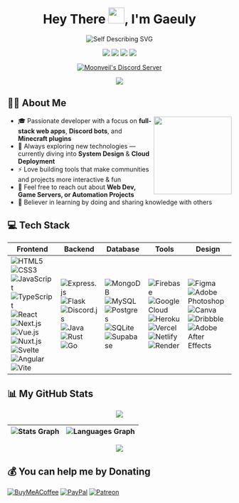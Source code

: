 <h1 align="center">Hey There <img src="https://user-images.githubusercontent.com/74038190/214644152-52f47eb3-5e31-4f47-8758-05c9468d5596.gif" width="36" />, I'm Gaeuly</h1>

<div align="center">

![Self Describing SVG](https://readme-typing-svg.demolab.com?font=Fira+Code&weight=600&size=36&pause=1000&color=FFFFFF&center=true&vCenter=true&random=false&width=500&height=100&lines=Discord+Developer;Full+Stack+Developer;Minecraft+Developer;Tech+Hacking)

[<img src="https://img.shields.io/badge/Discord%20-%235865F2.svg?&style=for-the-badge&logo=discord&logoColor=white"/>](https://discord.gg/vegmwmZt8G)
[<img src="https://img.shields.io/badge/Portfolio%20-%235237ED.svg?&style=for-the-badge&logo=googlechrome&logoColor=white"/>](https://gaeuly.netlify.app/)
[<img src="https://img.shields.io/badge/YouTube%20-%23FF0000.svg?&style=for-the-badge&logo=youtube&logoColor=white"/>](https://www.youtube.com/@GaeuIy)
[<img src="https://img.shields.io/badge/Gmail%20-%23EA4335.svg?&style=for-the-badge&logo=gmail&logoColor=white"/>](mailto:7gaeuly@gmail.com)
<p align="center">
  <a href="https://discord.gg/vegmwmZt8G" target="_blank">
    <img align="center" src="https://dcbadge.limes.pink/api/server/https://discord.gg/vegmwmZt8G" alt="Moonveil's Discord Server" />
  </a>
</p>
</div>

<p align="center">
  <a href="https://discord.gg/vegmwmZt8G" target="_blank">
    <img align="center" src="https://lanyard.cnrad.dev/api/500293365494054932?theme=dark&idleMessage=I'm%20working%20on%20something%20important%20and%20secret!" />
  </a>
</p>

## 👨‍💻 About Me

<img align="right" height="175" src="https://user-images.githubusercontent.com/74038190/225813708-98b745f2-7d22-48cf-9150-083f1b00d6c9.gif"  />

<div align="left">

- 🎓 Passionate developer with a focus on **full-stack web apps**, **Discord bots**, and **Minecraft plugins**  
- 🌱 Always exploring new technologies — currently diving into **System Design** & **Cloud Deployment**  
- ⚡ Love building tools that make communities and projects more interactive & fun  
- 💬 Feel free to reach out about **Web Dev, Game Servers, or Automation Projects**  
- 🚀 Believer in learning by doing and sharing knowledge with others  

</div>

## 💻 Tech Stack  

| Frontend | Backend | Database | Tools | Design |
|----------|---------|----------|-------|--------|
| ![HTML5](https://img.shields.io/badge/html5-%23E34F26.svg?style=for-the-badge&logo=html5&logoColor=white) ![CSS3](https://img.shields.io/badge/css3-%231572B6.svg?style=for-the-badge&logo=css3&logoColor=white) ![JavaScript](https://img.shields.io/badge/javascript-%23323330.svg?style=for-the-badge&logo=javascript&logoColor=%23F7DF1E) ![TypeScript](https://img.shields.io/badge/typescript-%23007ACC.svg?style=for-the-badge&logo=typescript&logoColor=white) ![React](https://img.shields.io/badge/react-%2320232a.svg?style=for-the-badge&logo=react&logoColor=%2361DAFB) ![Next.js](https://img.shields.io/badge/next.js-%23000000.svg?style=for-the-badge&logo=nextdotjs&logoColor=white) ![Vue.js](https://img.shields.io/badge/vuejs-%2335495e.svg?style=for-the-badge&logo=vuedotjs&logoColor=%234FC08D) ![Nuxt.js](https://img.shields.io/badge/nuxt-%2300DC82.svg?style=for-the-badge&logo=nuxtdotjs&logoColor=white) ![Svelte](https://img.shields.io/badge/svelte-%23f1413d.svg?style=for-the-badge&logo=svelte&logoColor=white) ![Angular](https://img.shields.io/badge/angular-%23DD0031.svg?style=for-the-badge&logo=angular&logoColor=white) ![Vite](https://img.shields.io/badge/vite-%23646CFF.svg?style=for-the-badge&logo=vite&logoColor=white) | ![Express.js](https://img.shields.io/badge/express.js-%23404d59.svg?style=for-the-badge&logo=express&logoColor=%2361DAFB) ![Flask](https://img.shields.io/badge/flask-%23000.svg?style=for-the-badge&logo=flask&logoColor=white) ![Discord.js](https://img.shields.io/badge/Discord.js-%232C2F33.svg?style=for-the-badge&logo=discord&logoColor=white) ![Java](https://img.shields.io/badge/java-%23ED8B00.svg?style=for-the-badge&logo=openjdk&logoColor=white) ![Rust](https://img.shields.io/badge/rust-%23000000.svg?style=for-the-badge&logo=rust&logoColor=white) ![Go](https://img.shields.io/badge/go-%2300ADD8.svg?style=for-the-badge&logo=go&logoColor=white) | ![MongoDB](https://img.shields.io/badge/MongoDB-%234ea94b.svg?style=for-the-badge&logo=mongodb&logoColor=white) ![MySQL](https://img.shields.io/badge/mysql-%2300000f.svg?style=for-the-badge&logo=mysql&logoColor=white) ![Postgres](https://img.shields.io/badge/postgres-%23316192.svg?style=for-the-badge&logo=postgresql&logoColor=white) ![SQLite](https://img.shields.io/badge/sqlite-%2307405e.svg?style=for-the-badge&logo=sqlite&logoColor=white) ![Supabase](https://img.shields.io/badge/Supabase-3ECF8E?style=for-the-badge&logo=supabase&logoColor=white) | ![Firebase](https://img.shields.io/badge/firebase-%23039BE5.svg?style=for-the-badge&logo=firebase) ![Google Cloud](https://img.shields.io/badge/GoogleCloud-%234285F4.svg?style=for-the-badge&logo=google-cloud&logoColor=white) ![Heroku](https://img.shields.io/badge/heroku-%23430098.svg?style=for-the-badge&logo=heroku&logoColor=white) ![Vercel](https://img.shields.io/badge/vercel-%23000000.svg?style=for-the-badge&logo=vercel&logoColor=white) ![Netlify](https://img.shields.io/badge/netlify-%23000000.svg?style=for-the-badge&logo=netlify&logoColor=#00C7B7) ![Render](https://img.shields.io/badge/Render-%46E3B7.svg?style=for-the-badge&logo=render&logoColor=white) | ![Figma](https://img.shields.io/badge/figma-%23F24E1E.svg?style=for-the-badge&logo=figma&logoColor=white) ![Adobe Photoshop](https://img.shields.io/badge/adobe%20photoshop-%2331A8FF.svg?style=for-the-badge&logo=adobe%20photoshop&logoColor=white) ![Canva](https://img.shields.io/badge/Canva-%2300C4CC.svg?style=for-the-badge&logo=Canva&logoColor=white) ![Dribbble](https://img.shields.io/badge/Dribbble-EA4C89?style=for-the-badge&logo=dribbble&logoColor=white) ![Adobe After Effects](https://img.shields.io/badge/Adobe%20After%20Effects-9999FF.svg?style=for-the-badge&logo=Adobe%20After%20Effects&logoColor=white) |

## 📊 My GitHub Stats  

<p align="center">
  <img src="https://github-profile-trophy.vercel.app/?username=Gaeuly&theme=dracula&no-frame=true&margin-w=15&margin-h=15" />
</p>

<div align="center">

| ![Stats Graph](https://github-readme-stats.vercel.app/api?username=Gaeuly&show_icons=true&include_all_commits=true&count_private=true&theme=midnight-purple&hide_border=true&rank_icon=github) | ![Languages Graph](https://github-readme-stats.vercel.app/api/top-langs?username=Gaeuly&layout=donut&card_width=320&langs_count=6&theme=midnight-purple&hide_border=true) |
|---|---|

</div>

<p align="center">
  <img src="https://github-readme-streak-stats.herokuapp.com?user=Gaeuly&theme=midnight-purple&hide_border=true" />
</p>


## 💰 You can help me by Donating
[![BuyMeACoffee](https://img.shields.io/badge/Buy%20Me%20a%20Coffee-ffdd00?style=for-the-badge&logo=buy-me-a-coffee&logoColor=black)](https://www.buymeacoffee.com/) [![PayPal](https://img.shields.io/badge/PayPal-00457C?style=for-the-badge&logo=paypal&logoColor=white)](https://www.paypal.com/paypalme/) [![Patreon](https://img.shields.io/badge/Patreon-F96854?style=for-the-badge&logo=patreon&logoColor=white)](https://www.patreon.com/)
